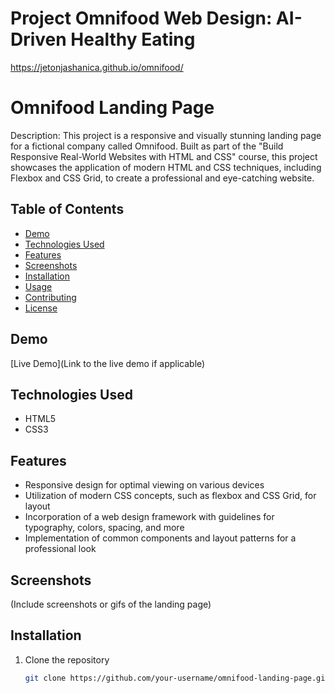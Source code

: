 # Project Omnifood Web Design: AI-Driven Healthy Eating

https://jetonjashanica.github.io/omnifood/

# Omnifood Landing Page

Description:
This project is a responsive and visually stunning landing page for a fictional company called Omnifood. Built as part of the "Build Responsive Real-World Websites with HTML and CSS" course, this project showcases the application of modern HTML and CSS techniques, including Flexbox and CSS Grid, to create a professional and eye-catching website.

## Table of Contents
- [Demo](#demo)
- [Technologies Used](#technologies-used)
- [Features](#features)
- [Screenshots](#screenshots)
- [Installation](#installation)
- [Usage](#usage)
- [Contributing](#contributing)
- [License](#license)

## Demo
[Live Demo](Link to the live demo if applicable)

## Technologies Used
- HTML5
- CSS3

## Features
- Responsive design for optimal viewing on various devices
- Utilization of modern CSS concepts, such as flexbox and CSS Grid, for layout
- Incorporation of a web design framework with guidelines for typography, colors, spacing, and more
- Implementation of common components and layout patterns for a professional look

## Screenshots
(Include screenshots or gifs of the landing page)

## Installation
1. Clone the repository
   ```bash
   git clone https://github.com/your-username/omnifood-landing-page.git

